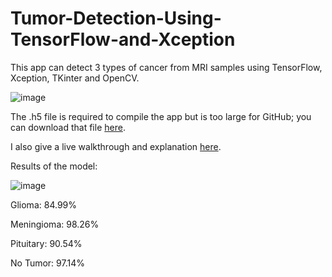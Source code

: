 # Tumor-Detection-Using-TensorFlow-and-Xception

This app can detect 3 types of cancer from MRI samples using TensorFlow, Xception, TKinter and OpenCV.

![image](https://github.com/marshallhm1/Tumor-Detection-Using-TensorFlow-and-Xception/assets/105462702/063eac7f-77e8-4c4f-9b2b-a72836eade82)

The .h5 file is required to compile the app but is too large for GitHub; you can download that file [here]([https://file.io/o2lDKDoY3SCC]).

I also give a live walkthrough and explanation [here]([https://www.youtube.com/watch?v=cfH0qwDjWaA&ab_channel=MarshallMorgan]).

Results of the model: 

![image]([https://github.com/marshallhm1/Tumor-Detection-Using-TensorFlow-and-Xception/tree/0fcedfabd4e5245d99daaae08f6d5d9636b27749/screenshots])



Glioma: 84.99%

Meningioma: 98.26%

Pituitary: 90.54%

No Tumor: 97.14%
